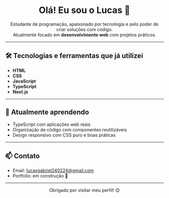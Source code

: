 <h1 align="center">Olá! Eu sou o Lucas 👋</h1>

<p align="center">
  Estudante de programação, apaixonado por tecnologia e pelo poder de criar soluções com código.
  <br/>Atualmente focado em <strong>desenvolvimento web</strong> com projetos práticos.
</p>

---

## 🛠️ Tecnologias e ferramentas que já utilizei

- **HTML**
- **CSS**
- **JavaScript**
- **TypeScript**
- **Next.js**

---

## 🚧 Atualmente aprendendo

- TypeScript com aplicações web reais  
- Organização de código com componentes reutilizáveis  
- Design responsivo com CSS puro e boas práticas  

---

## 📫 Contato

- Email: lucasgabriel240224@gmail.com 
- Portfolio: em construção 🚧

---

<p align="center">Obrigado por visitar meu perfil! 😊</p>
